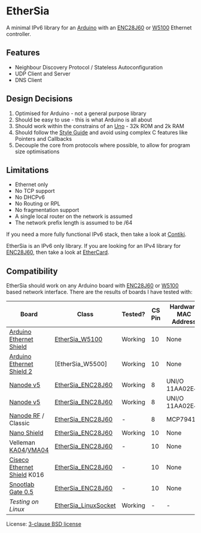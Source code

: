 EtherSia
========

A minimal IPv6 library for an [Arduino] with an [ENC28J60] or [W5100] Ethernet controller.


Features
--------
- Neighbour Discovery Protocol / Stateless Autoconfiguration
- UDP Client and Server
- DNS Client


Design Decisions
----------------
1. Optimised for Arduino - not a general purpose library
2. Should be easy to use - this is what Arduino is all about
3. Should work within the constrains of an [Uno] - 32k ROM and 2k RAM
4. Should follow the [Style Guide] and avoid using complex C features like Pointers and Callbacks
5. Decouple the core from protocols where possible, to allow for program size optimisations


Limitations
-----------
- Ethernet only
- No TCP support
- No DHCPv6
- No Routing or RPL
- No fragmentation support
- A single local router on the network is assumed
- The network prefix length is assumed to be /64

If you need a more fully functional IPv6 stack, then take a look at [Contiki].

EtherSia is an IPv6 only library. If you are looking for an IPv4 library for [ENC28J60],
then take a look at [EtherCard].


Compatibility
-------------

EtherSia should work on any Arduino board with [ENC28J60] or [W5100] based network interface.
There are the results of boards I have tested with:

| Board                         | Class                  | Tested? | CS Pin | Hardware MAC Address |
|-------------------------------|------------------------|---------|--------|----------------------|
| [Arduino Ethernet Shield]     | [EtherSia_W5100]       | Working | 10     | None                 |
| [Arduino Ethernet Shield 2]   | [EtherSia_W5500]       | Working | 10     | None                 |
| [Nanode v5]                   | [EtherSia_ENC28J60]    | Working | 8      | UNI/O 11AA02E48      |
| [Nanode v5]                   | [EtherSia_ENC28J60]    | Working | 8      | UNI/O 11AA02E48      |
| [Nanode RF] / Classic         | [EtherSia_ENC28J60]    | -       | 8      | MCP79411             |
| [Nano Shield]                 | [EtherSia_ENC28J60]    | Working | 10     | None                 |
| Velleman [KA04]/[VMA04]       | [EtherSia_ENC28J60]    | -       | 10     | None                 |
| [Ciseco Ethernet Shield] K016 | [EtherSia_ENC28J60]    | -       | 10     | None                 |
| [Snootlab Gate 0.5]           | [EtherSia_ENC28J60]    | -       | 10     | None                 |
| _Testing on Linux_            | [EtherSia_LinuxSocket] | Working | -      | -                    |

License: [3-clause BSD license]


[Arduino]:                 http://www.arduino.cc/
[Uno]:                     http://www.arduino.cc/en/Main/ArduinoBoardUno
[Style Guide]:             http://www.arduino.cc/en/Reference/APIStyleGuide
[Contiki]:                 http://www.contiki-os.org/
[ENC28J60]:                http://www.microchip.com/ENC28J60
[W5100]:                   http://www.wiznet.co.kr/product-item/w5100/
[EtherCard]:               http://github.com/jcw/ethercard
[3-clause BSD license]:    http://opensource.org/licenses/BSD-3-Clause

[EtherSia_ENC28J60]:       http://www.aelius.com/njh/ethersia/class_ether_sia___e_n_c28_j60.html
[EtherSia_LinuxSocket]:    http://www.aelius.com/njh/ethersia/class_ether_sia___linux_socket.html
[EtherSia_W5100]:          http://www.aelius.com/njh/ethersia/class_ether_sia___w5100.html

[Arduino Ethernet Shield]:   https://www.arduino.cc/en/Main/ArduinoEthernetShield
[Arduino Ethernet Shield 2]: http://www.arduino.org/products/shields/arduino-ethernet-shield-2
[Nanode v5]:                 https://wiki.london.hackspace.org.uk/view/Project:Nanode
[Nanode RF]:                 http://ichilton.github.com/nanode/rf/build_guide.html
[Nano Shield]:               http://www.tweaking4all.com/hardware/arduino/arduino-enc28j60-ethernet/
[KA04]:                      http://www.vellemanprojects.eu/products/view/?id=412244
[VMA04]:                     http://www.vellemanprojects.eu/products/view/?id=412540
[Ciseco Ethernet Shield]:    http://openmicros.org/articles/88-ciseco-product-documentation/178-enc28j60-ethernet-shield-how-to-build
[Snootlab Gate 0.5]:         http://shop.snootlab.com/ethernet/85-gate.html
